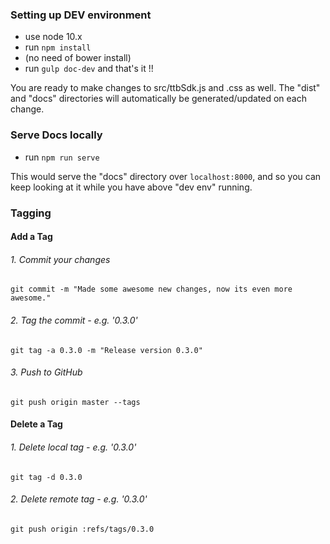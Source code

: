 
### Setting up DEV environment
- use node 10.x
- run `npm install`
- (no need of bower install)
- run `gulp doc-dev` and that's it !!

You are ready to make changes to src/ttbSdk.js and .css as well. The "dist" and "docs" directories will automatically be generated/updated on each change. 

### Serve Docs locally
- run `npm run serve`

This would serve the "docs" directory over `localhost:8000`, and so you can keep looking at it while you have above "dev env" running.

### Tagging

#### Add a Tag

###### 1. Commit your changes
`git commit -m "Made some awesome new changes, now its even more awesome."`

###### 2. Tag the commit - e.g. '0.3.0'
`git tag -a 0.3.0 -m "Release version 0.3.0"`

###### 3. Push to GitHub
`git push origin master --tags`


#### Delete a Tag

###### 1. Delete local tag - e.g. '0.3.0'
`git tag -d 0.3.0`

###### 2. Delete remote tag - e.g. '0.3.0'
`git push origin :refs/tags/0.3.0`

